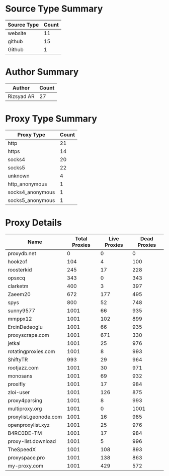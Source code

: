 # Source Type Summary

| Source Type | Count |
|-------------|-------|
| website | 11 |
| github | 15 |
| Github | 1 |


# Author Summary

| Author | Count |
|--------|-------|
| Rizsyad AR | 27 |


# Proxy Type Summary

| Proxy Type | Count |
|------------|-------|
| http | 21 |
| https | 14 |
| socks4 | 20 |
| socks5 | 22 |
| unknown | 4 |
| http_anonymous | 1 |
| socks4_anonymous | 1 |
| socks5_anonymous | 1 |


# Proxy Details

| Name | Total Proxies | Live Proxies | Dead Proxies |
|------|---------------|--------------|---------------|
| proxydb.net | 0 | 0 | 0 |
| hookzof | 104 | 4 | 100 |
| roosterkid | 245 | 17 | 228 |
| opsxcq | 343 | 0 | 343 |
| clarketm | 400 | 3 | 397 |
| Zaeem20 | 672 | 177 | 495 |
| spys | 800 | 52 | 748 |
| sunny9577 | 1001 | 66 | 935 |
| mmppx12 | 1001 | 102 | 899 |
| ErcinDedeoglu | 1001 | 66 | 935 |
| proxyscrape.com | 1001 | 671 | 330 |
| jetkai | 1001 | 25 | 976 |
| rotatingproxies.com | 1001 | 8 | 993 |
| ShiftyTR | 993 | 29 | 964 |
| rootjazz.com | 1001 | 30 | 971 |
| monosans | 1001 | 69 | 932 |
| proxifly | 1001 | 17 | 984 |
| zloi-user | 1001 | 126 | 875 |
| proxy4parsing | 1001 | 8 | 993 |
| multiproxy.org | 1001 | 0 | 1001 |
| proxylist.geonode.com | 1001 | 16 | 985 |
| openproxylist.xyz | 1001 | 25 | 976 |
| B4RC0DE-TM | 1001 | 17 | 984 |
| proxy-list.download | 1001 | 5 | 996 |
| TheSpeedX | 1001 | 108 | 893 |
| proxyspace.pro | 1001 | 138 | 863 |
| my-proxy.com | 1001 | 429 | 572 |
